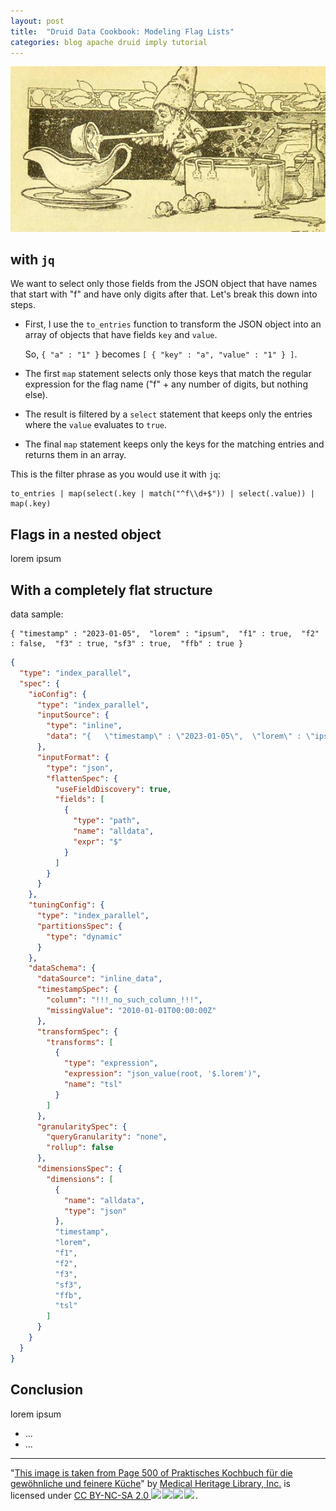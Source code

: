 ```yaml
---
layout: post
title:  "Druid Data Cookbook: Modeling Flag Lists"
categories: blog apache druid imply tutorial
---
```

![Druid Cookbook](/assets/2021-12-21-elf.jpg)

## with `jq`

We want to select only those fields from the JSON object that have names that start with "f" and have only digits after that. Let's break this down into steps.

- First, I use the `to_entries` function to transform the JSON object into an array of objects that have fields `key` and `value`.
 
  So, `{ "a" : "1" }` becomes `[ { "key" : "a", "value" : "1" } ]`. 
  
- The first `map` statement selects only those keys that match the regular expression for the flag name ("f" + any number of digits, but nothing else).
- The result is filtered by a `select` statement that keeps only the entries where the `value` evaluates to `true`.
- The final `map` statement keeps only the keys for the matching entries and returns them in an array.

This is the filter phrase as you would use it with `jq`:

```
to_entries | map(select(.key | match("^f\\d+$")) | select(.value)) | map(.key)
```

## Flags in a nested object

lorem ipsum

## With a completely flat structure

data sample:

```
{ "timestamp" : "2023-01-05",  "lorem" : "ipsum",  "f1" : true,  "f2" : false,  "f3" : true, "sf3" : true,  "ffb" : true }
```

```json
{
  "type": "index_parallel",
  "spec": {
    "ioConfig": {
      "type": "index_parallel",
      "inputSource": {
        "type": "inline",
        "data": "{   \"timestamp\" : \"2023-01-05\",  \"lorem\" : \"ipsum\",  \"f1\" : true,  \"f2\" : false,  \"f3\" : true, \"sf3\" : true,  \"ffb\" : true }"
      },
      "inputFormat": {
        "type": "json",
        "flattenSpec": {
          "useFieldDiscovery": true,
          "fields": [
            {
              "type": "path",
              "name": "alldata",
              "expr": "$"
            }
          ]
        }
      }
    },
    "tuningConfig": {
      "type": "index_parallel",
      "partitionsSpec": {
        "type": "dynamic"
      }
    },
    "dataSchema": {
      "dataSource": "inline_data",
      "timestampSpec": {
        "column": "!!!_no_such_column_!!!",
        "missingValue": "2010-01-01T00:00:00Z"
      },
      "transformSpec": {
        "transforms": [
          {
            "type": "expression",
            "expression": "json_value(root, '$.lorem')",
            "name": "tsl"
          }
        ]
      },
      "granularitySpec": {
        "queryGranularity": "none",
        "rollup": false
      },
      "dimensionsSpec": {
        "dimensions": [
          {
            "name": "alldata",
            "type": "json"
          },
          "timestamp",
          "lorem",
          "f1",
          "f2",
          "f3",
          "sf3",
          "ffb",
          "tsl"
        ]
      }
    }
  }
}
```

## Conclusion

lorem ipsum

- ...
- ...

---

"[This image is taken from Page 500 of Praktisches Kochbuch f&uuml;r die gew&ouml;hnliche und feinere K&uuml;che](https://www.flickr.com/photos/mhlimages/48051262646/)" by [Medical Heritage Library, Inc.](https://www.flickr.com/photos/mhlimages/) is licensed under <a target="_blank" rel="noopener noreferrer" href="https://creativecommons.org/licenses/by-nc-sa/2.0/">CC BY-NC-SA 2.0 <img src="https://mirrors.creativecommons.org/presskit/icons/cc.svg" style="height: 1em; margin-right: 0.125em; display: inline;"/><img src="https://mirrors.creativecommons.org/presskit/icons/by.svg" style="height: 1em; margin-right: 0.125em; display: inline;"/><img src="https://mirrors.creativecommons.org/presskit/icons/nc.svg" style="height: 1em; margin-right: 0.125em; display: inline;"/><img src="https://mirrors.creativecommons.org/presskit/icons/sa.svg" style="height: 1em; margin-right: 0.125em; display: inline;"/></a>.
